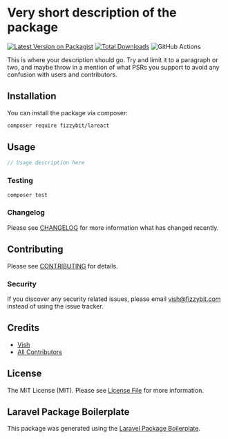 # Very short description of the package

[![Latest Version on Packagist](https://img.shields.io/packagist/v/fizzybit/lareact.svg?style=flat-square)](https://packagist.org/packages/fizzybit/lareact)
[![Total Downloads](https://img.shields.io/packagist/dt/fizzybit/lareact.svg?style=flat-square)](https://packagist.org/packages/fizzybit/lareact)
![GitHub Actions](https://github.com/fizzybit/lareact/actions/workflows/main.yml/badge.svg)

This is where your description should go. Try and limit it to a paragraph or two, and maybe throw in a mention of what PSRs you support to avoid any confusion with users and contributors.

## Installation

You can install the package via composer:

```bash
composer require fizzybit/lareact
```

## Usage

```php
// Usage description here
```

### Testing

```bash
composer test
```

### Changelog

Please see [CHANGELOG](CHANGELOG.md) for more information what has changed recently.

## Contributing

Please see [CONTRIBUTING](CONTRIBUTING.md) for details.

### Security

If you discover any security related issues, please email vish@fizzybit.com instead of using the issue tracker.

## Credits

-   [Vish](https://github.com/fizzybit)
-   [All Contributors](../../contributors)

## License

The MIT License (MIT). Please see [License File](LICENSE.md) for more information.

## Laravel Package Boilerplate

This package was generated using the [Laravel Package Boilerplate](https://laravelpackageboilerplate.com).
